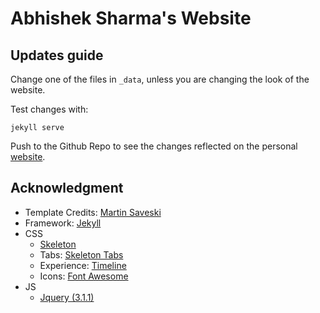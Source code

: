 # Abhishek Sharma's Website

## Updates guide
Change one of the files in `_data`, unless you are changing the look of the website.

Test changes with:
```
jekyll serve
```

Push to the Github Repo to see the changes reflected on the personal [website](abhishekshar.com).

## Acknowledgment
- Template Credits: [ Martin Saveski](https://web.stanford.edu/~msaveski/)
- Framework: [Jekyll](http://jekyllrb.com/)
- CSS
  - [Skeleton](getskeleton.com)
  - Tabs: [Skeleton Tabs](https://github.com/nathancahill/skeleton-tabs)
  - Experience: [Timeline](https://codepen.io/NilsWe/pen/FemfK)
  - Icons: [Font Awesome](http://fontawesome.io/)
- JS
  - [Jquery (3.1.1)](https://jquery.com/)
